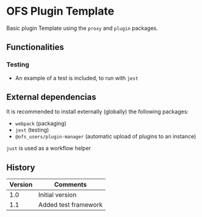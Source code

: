 # OFS Plugin Template

Basic plugin Template using the `proxy` and `plugin` packages.

## Functionalities

### Testing

- An example of a test is included, to run with `jest`

## External dependencias

It is recommended to install externally (globally) the following packages:
- `webpack` (packaging)
- `jest` (testing)
- `@ofs_users/plugin-manager` (automatic upload of plugins to an instance)

`just` is used as a workflow helper
  
## History

| Version | Comments             |
|---------|----------------------|
| 1.0     | Initial version      |
| 1.1     | Added test framework |